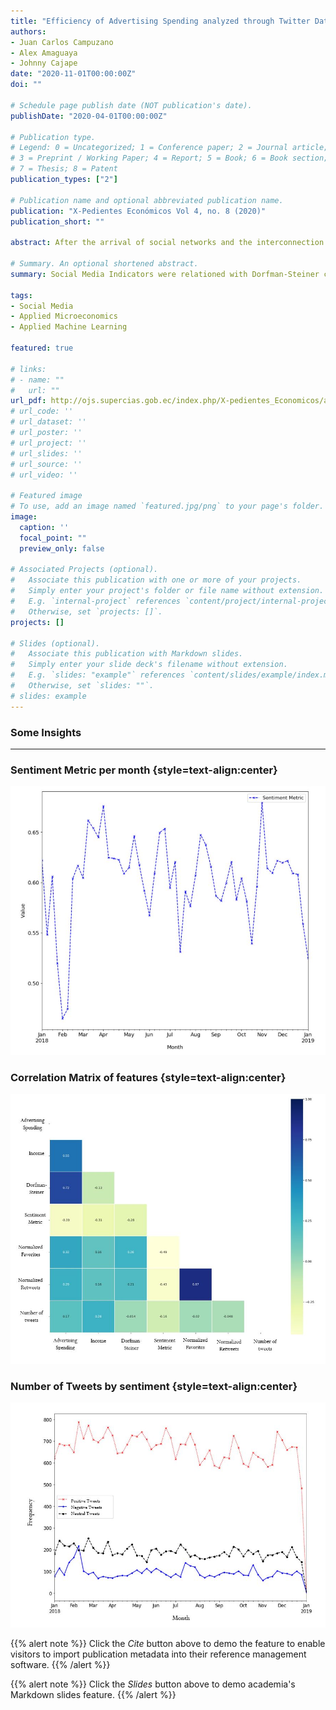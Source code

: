 ```yaml
---
title: "Efficiency of Advertising Spending analyzed through Twitter Data of Commerce firms in the period 2018"
authors:
- Juan Carlos Campuzano
- Alex Amaguaya
- Johnny Cajape
date: "2020-11-01T00:00:00Z"
doi: ""

# Schedule page publish date (NOT publication's date).
publishDate: "2020-04-01T00:00:00Z"

# Publication type.
# Legend: 0 = Uncategorized; 1 = Conference paper; 2 = Journal article;
# 3 = Preprint / Working Paper; 4 = Report; 5 = Book; 6 = Book section;
# 7 = Thesis; 8 = Patent
publication_types: ["2"]

# Publication name and optional abbreviated publication name.
publication: "X-Pedientes Económicos Vol 4, no. 8 (2020)"  
publication_short: ""

abstract: After the arrival of social networks and the interconnection that it caused among its users, the generation of businesses within these platforms was inevitable, the main one of them selling advertising, in Ecuador the sale of advertising through social networks amounts to a amount exceeding thirty million dollars only for companies in the commerce sector, therefore, this paper analyzes the efficiency of advertising spending through the condition of Dorfman-Steiner for eighty-eight companies in the commerce sector during 2018, generating indicators of Management for digital marketing (KPI's) using Machine Learning techniques for the processing of data from the social network twitter and relating them to the financial results of these companies during the same period, through a multiple linear regression. In the analysis performed, a significant effect was found by the indicators towards the Dorfman-Steiner condition for companies with a small number of tweets, the greatest effects found were given through the interaction between the indicators concluding that, to reduce the level Advertising spending should be aimed at the propagation and popularity of the content that is published, taking into account the quality of the content that is disclosed.

# Summary. An optional shortened abstract.
summary: Social Media Indicators were relationed with Dorfman-Steiner condition. We used indicators like numbers of retweets, likes and a sentiment metric. The last metric was estimated through a Suppport Vector Classifier.

tags:
- Social Media
- Applied Microeconomics
- Applied Machine Learning

featured: true

# links:
# - name: ""
#   url: ""
url_pdf: http://ojs.supercias.gob.ec/index.php/X-pedientes_Economicos/article/view/107/37
# url_code: ''
# url_dataset: ''
# url_poster: ''
# url_project: ''
# url_slides: ''
# url_source: ''
# url_video: ''

# Featured image
# To use, add an image named `featured.jpg/png` to your page's folder. 
image:
  caption: ''
  focal_point: ""
  preview_only: false

# Associated Projects (optional).
#   Associate this publication with one or more of your projects.
#   Simply enter your project's folder or file name without extension.
#   E.g. `internal-project` references `content/project/internal-project/index.md`.
#   Otherwise, set `projects: []`.
projects: []

# Slides (optional).
#   Associate this publication with Markdown slides.
#   Simply enter your slide deck's filename without extension.
#   E.g. `slides: "example"` references `content/slides/example/index.md`.
#   Otherwise, set `slides: ""`.
# slides: example
---
```


### **Some Insights**
---------------
### Sentiment Metric per month {style=text-align:center}
![Sentiment Metric](sent.png)
### Correlation Matrix of features {style=text-align:center}
![Heatmap](heat.JPG)
### Number of Tweets by sentiment {style=text-align:center}
![Heatmap](by_polar.JPG)



{{% alert note %}}
Click the *Cite* button above to demo the feature to enable visitors to import publication metadata into their reference management software.
{{% /alert %}}

{{% alert note %}}
Click the *Slides* button above to demo academia's Markdown slides feature.
{{% /alert %}}

